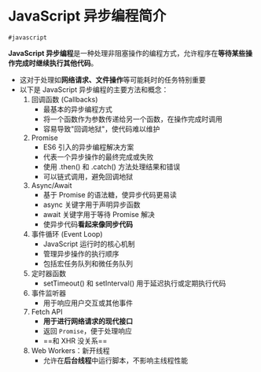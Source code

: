 
# JavaScript 异步编程简介

`#javascript` 

**JavaScript 异步编程**是一种处理非阻塞操作的编程方式，允许程序在**等待某些操作完成时继续执行其他代码**。
- 这对于处理如**网络请求、文件操作**等可能耗时的任务特别重要
- 以下是 JavaScript 异步编程的主要方法和概念：
	1. 回调函数 (Callbacks)
		- 最基本的异步编程方式
		- 将一个函数作为参数传递给另一个函数，在操作完成时调用
		- 容易导致"回调地狱"，使代码难以维护
	2. Promise
		- ES6 引入的异步编程解决方案
		- 代表一个异步操作的最终完成或失败
		- 使用 .then() 和 .catch() 方法处理结果和错误
		- 可以链式调用，避免回调地狱
	3. Async/Await
		- 基于 Promise 的语法糖，使异步代码更易读
		- async 关键字用于声明异步函数
		- await 关键字用于等待 Promise 解决
		- 使异步代码**看起来像同步代码**
	4. 事件循环 (Event Loop)
		- JavaScript 运行时的核心机制
		- 管理异步操作的执行顺序
		- 包括宏任务队列和微任务队列
	5. 定时器函数
		- setTimeout() 和 setInterval() 用于延迟执行或定期执行代码
	6. 事件监听器
		- 用于响应用户交互或其他事件
	7. Fetch API
		- **用于进行网络请求的现代接口**
		- 返回 `Promise`，便于处理响应
		- ==和 XHR 没关系==
	8. Web Workers：新开线程
		- 允许在**后台线程**中运行脚本，不影响主线程性能
